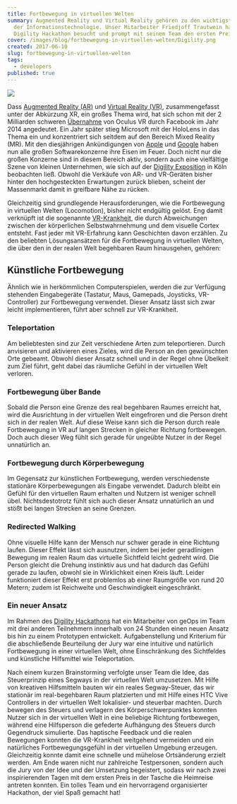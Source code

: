 ```yaml
---
title: Fortbewegung in virtuellen Welten
summary: Augmented Reality und Virtual Reality gehören zu den wichtigsten Trends
  der Informationstechnologie. Unser Mitarbeiter Friedjoff Trautwein hat den
  Digility Hackathon besucht und prompt mit seinem Team den ersten Preis geholt.
cover: /images/blog/fortbewegung-in-virtuellen-welten/Digility.png
created: 2017-06-10
slug: fortbewegung-in-virtuellen-welten
tags:
  - developers
published: true
---
```


![](/images/blog/fortbewegung-in-virtuellen-welten/Digility.png)

Dass [Augmented Reality (AR)](https://de.wikipedia.org/wiki/Erweiterte_Realit%25C3%25A4t) und [Virtual Reality (VR)](https://de.wikipedia.org/wiki/Virtuelle_Realit%25C3%25A4t), zusammengefasst unter der Abkürzung XR, ein großes Thema wird, hat sich schon mit der 2 Milliarden schweren [Übernahme](http://www.faz.net/aktuell/wirtschaft/netzwirtschaft/der-facebook-boersengang/datenbrillen-entwickler-facebook-kauft-startup-oculus-12864353.html) von Oculus VR durch Facebook im Jahr 2014 angedeutet. Ein Jahr später stieg Microsoft mit der HoloLens in das Thema ein und konzentriert sich seitdem auf den Bereich Mixed Reality (MR). Mit den diesjährigen Ankündigungen von [Apple](https://developer.apple.com/arkit/) und [Google](https://www.blog.google/products/google-vr/latest-vr-and-ar-google-io/) haben nun alle großen Softwarekonzerne ihre Eisen im Feuer. Doch nicht nur die großen Konzerne sind in diesem Bereich aktiv, sondern auch eine vielfältige Szene von kleinen Unternehmen, wie sich auf der [Digility Exposition](http://www.digility.de/index.php?id=exposition) in Köln beobachten ließ. Obwohl die Verkäufe von AR- und VR-Geräten bisher hinter den hochgesteckten Erwartungen zurück blieben, scheint der Massenmarkt damit in greifbare Nähe zu rücken.

Gleichzeitig sind grundlegende Herausforderungen, wie die Fortbewegung in virtuellen Welten (Locomotion), bisher nicht endgültig gelöst. Eng damit verknüpft ist die sogenannte [VR-Krankheit](https://de.wikipedia.org/wiki/VR-Krankheit), die durch Abweichungen zwischen der körperlichen Selbstwahrnehmung und dem visuelle Cortex entsteht. Fast jeder mit VR-Erfahrung kann Geschichten davon erzählen. Zu den beliebten Lösungsansätzen für die Fortbewegung in virtuellen Welten, die über den in der realen Welt begehbaren Raum hinausgehen, gehören:

## Künstliche Fortbewegung

Ähnlich wie in herkömmlichen Computerspielen, werden die zur Verfügung stehenden Eingabegeräte (Tastatur, Maus, Gamepads, Joysticks, VR-Controller) zur Fortbewegung verwendet. Dieser Ansatz lässt sich zwar leicht implementieren, führt aber schnell zur VR-Krankheit.

### Teleportation

Am beliebtesten sind zur Zeit verschiedene Arten zum teleportieren. Durch anvisieren und aktivieren eines Zieles, wird die Person an den gewünschten Orte gebeamt. Obwohl dieser Ansatz schnell und in der Regel ohne Übelkeit zum Ziel führt, geht dabei das räumliche Gefühl in der virtuellen Welt verloren.

### Fortbewegung über Bande

Sobald die Person eine Grenze des real begehbaren Raumes erreicht hat, wird die Ausrichtung in der virtuellen Welt eingefroren und die Person dreht sich in der realen Welt. Auf diese Weise kann sich die Person durch reale Fortbewegung in VR auf langen Strecken in gleicher Richtung fortbewegen. Doch auch dieser Weg fühlt sich gerade für ungeübte Nutzer in der Regel unnatürlich an.

### Fortbewegung durch Körperbewegung

Im Gegensatz zur künstlichen Fortbewegung, werden verschiedenste stationäre Körperbewegungen als Eingabe verwendet. Dadurch bleibt ein Gefühl für den virtuellen Raum erhalten und Nutzern ist weniger schnell übel. Nichtsdestotrotz fühlt sich auch dieser Ansatz unnatürlich an und stößt bei langen Strecken an seine Grenzen.

### Redirected Walking

Ohne visuelle Hilfe kann der Mensch nur schwer gerade in eine Richtung laufen. Dieser Effekt lässt sich ausnutzen, indem bei jeder geradlinigen Bewegung im realen Raum das virtuelle Sichtfeld leicht gedreht wird. Die Person gleicht die Drehung instinktiv aus und hat dadurch das Gefühl gerade zu laufen, obwohl sie in Wirklichkeit einen Kreis läuft. Leider funktioniert dieser Effekt erst problemlos ab einer Raumgröße von rund 20 Metern; zudem ist Reichweite und Geschwindigkeit eingeschränkt.

### Ein neuer Ansatz

Im Rahmen des [Digility Hackathons](http://www.digility.de/index.php?id=hackathon) hat ein Mitarbeiter von geOps im Team mit drei anderen Teilnehmern innerhalb von 24 Stunden einen neuen Ansatz bis hin zu einem Prototypen entwickelt. Aufgabenstellung und Kriterium für die abschließende Beurteilung der Jury war eine intuitive und natürlich Fortbewegung in einer virtuellen Welt, ohne Einschränkung des Sichtfeldes und künstliche Hilfsmittel wie Teleportation.

Nach einem kurzen Brainstorming verfolgte unser Team die Idee, das Steuerprinzip eines Segways in der virtuellen Welt umzusetzen. Mit Hilfe von kreativen Hilfsmitteln bauten wir ein reales Segway-Steuer, das wir stationär im real-begehbaren Raum platzierten und mit Hilfe eines HTC Vive Controllers in der virtuellen Welt lokalisier- und steuerbar machten. Durch bewegen des Steuers und verlagern des Körperschwerpunktes konnten Nutzer sich in der virtuellen Welt in eine beliebige Richtung fortbewegen, während eine Hilfsperson die gefederte Aufhängung des Steuers durch Gegendruck simulierte. Das haptische Feedback und die realen Bewegungen konnten die VR-Krankheit weitgehend vermeiden und ein natürliches Fortbewegungsgefühl in der virtuellen Umgebung erzeugen. Gleichzeitig konnte damit eine schnelle und mühelose Ortsänderung erzielt werden. Am Ende waren nicht nur zahlreiche Testpersonen, sondern auch die Jury von der Idee und der Umsetzung begeistert, sodass wir nach zwei inspirierenden Tagen mit dem ersten Preis in der Tasche die Heimreise antreten konnten. Ein tolles Team und ein hervorragend organisierter Hackathon, der viel Spaß gemacht hat!

